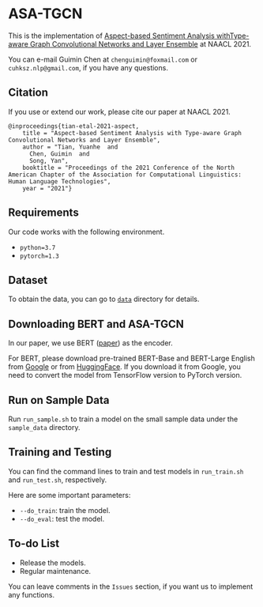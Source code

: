 # ASA-TGCN

This is the implementation of [Aspect-based Sentiment Analysis withType-aware Graph Convolutional Networks and Layer Ensemble](https://www.aclweb.org/anthology/2021.naacl-main.231/) at NAACL 2021.

You can e-mail Guimin Chen at `chenguimin@foxmail.com` or `cuhksz.nlp@gmail.com`, if you have any questions.

## Citation

If you use or extend our work, please cite our paper at NAACL 2021.

```
@inproceedings{tian-etal-2021-aspect,
    title = "Aspect-based Sentiment Analysis with Type-aware Graph Convolutional Networks and Layer Ensemble",
    author = "Tian, Yuanhe  and
      Chen, Guimin  and
      Song, Yan",
    booktitle = "Proceedings of the 2021 Conference of the North American Chapter of the Association for Computational Linguistics: Human Language Technologies",
    year = "2021"}
```

## Requirements

Our code works with the following environment.
* `python=3.7`
* `pytorch=1.3`

## Dataset

To obtain the data, you can go to [`data`](./data) directory for details.

## Downloading BERT and ASA-TGCN

In our paper, we use BERT ([paper](https://www.aclweb.org/anthology/N19-1423/)) as the encoder.

For BERT, please download pre-trained BERT-Base and BERT-Large English from [Google](https://github.com/google-research/bert) or from [HuggingFace](https://s3.amazonaws.com/models.huggingface.co/bert/bert-base-chinese.tar.gz). If you download it from Google, you need to convert the model from TensorFlow version to PyTorch version.

[comment]: <> (For ASA-TGCN, you can download the models we trained in our experiments from [Google Drive] or [Baidu Net Disk].)

## Run on Sample Data

Run `run_sample.sh` to train a model on the small sample data under the `sample_data` directory.

## Training and Testing

You can find the command lines to train and test models in `run_train.sh` and `run_test.sh`, respectively.

Here are some important parameters:

* `--do_train`: train the model.
* `--do_eval`: test the model.

## To-do List

* Release the models.
* Regular maintenance.

You can leave comments in the `Issues` section, if you want us to implement any functions.


